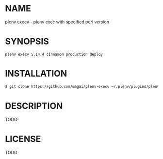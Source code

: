 # NAME

plenv execv - plenv exec with specified perl version

# SYNOPSIS

    plenv execv 5.14.4 cinnamon production deploy

# INSTALLATION

```sh
$ git clone https://github.com/magai/plenv-execv ~/.plenv/plugins/plenv-execv
```

# DESCRIPTION

TODO

# LICENSE

TODO
